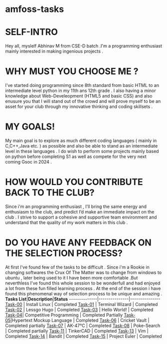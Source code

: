 # amfoss-tasks
# SELF-INTRO
Hey all, myslelf Abhinav M from CSE-D batch .I'm a programming enthusiast mainly interested in making ingenious projects .

# WHY MUST YOU CHOOSE ME ?
I've started doing programmimg since 8th standard from basic HTML to an intermediate level python in my 11th ans 12th grade .
I also having a minor knowledge about Web-Develeopment (HTML5 and basic CSS)  and also enusure you that I will stand out of the crowd and will prove myself to be an asset for your club through my innovative thinking and coding skillsets .

# MY GOALS!
My main goal is to explore as much different coding languages ( mainly in C,C++,Java etc. ) as possible and also be able to stand as an intermediate level in these languages .
I do wish to perform some projects mainly based on python before completing S1 as well as compete for the very next coming Gsoc in 2024 .

# HOW WOULD YOU CONTRIBUTE BACK TO THE CLUB?
Since i'm an programming enthusiast , I'll bring the same energy and enthusiasm to the club, and predict I’d make an immediate impact on the club .  I strive to support a cohesive and supportive team environment and understand that the quality of my work matters in this club .

# DO YOU HAVE ANY FEEDBACK ON THE SELECTION PROCESS?
 At first I've found few of the tasks to be difficult . Since i'm a Rookie in changing softwares the Crux Of The Matter was to change from windows to ubuntu , later being used to it I have been more comfortable .But neverthless I've found this whole session to be wonderfull and had enjoyed a lot from these fun filled learning process . At the end of the session i have found this phenomenal way of selection process to be unique and amazing .
**Tasks List**|**Description**|**Status**
--------------|---------------|---------------
[Task-00](https://github.com/ItsAbhinavM/amfoss-tasks/tree/main/Task-00) | Install  Linux | Completed 
[Task-01](https://github.com/ItsAbhinavM/amfoss-tasks/tree/main/task-01) | Terminal Wizard | Completed
[Task-02](https://github.com/ItsAbhinavM/amfoss-tasks/tree/main/task-02) |  Lessgo Hugo | Completed
[Task-03](https://github.com/ItsAbhinavM/amfoss-tasks/tree/main/task-03) | Hello World! | Completed
[Task-04](https://github.com/ItsAbhinavM/amfoss-tasks/tree/main/task-04)| Competitive Programming | Completed Partially
[Task-05](https://github.com/ItsAbhinavM/amfoss-tasks/tree/main/task-05)|Hypertext Mockup Language | Completed
[Task-06](https://github.com/ItsAbhinavM/amfoss-tasks/tree/main/task-06) | Cricket Vault | Completed partially
[Task-07](https://github.com/ItsAbhinavM/amfoss-tasks/tree/main/task-07) | AK-47℃ | Completed
[Task-08](https://github.com/ItsAbhinavM/amfoss-tasks/tree/main/task-08) | Poke-Search | Completed partially
[Task-11](https://github.com/ItsAbhinavM/amfoss-tasks/tree/main/task-11) | TinkerCAD | Completed
[Task-13](https://github.com/ItsAbhinavM/amfoss-tasks/tree/main/task-13) | Vim | Completed
[Task-14](https://github.com/ItsAbhinavM/amfoss-tasks/tree/main/task-14) | Bandit | Completed
[Task-15](https://github.com/ItsAbhinavM/amfoss-tasks/tree/main/task-15) | Project Euler | Completed
